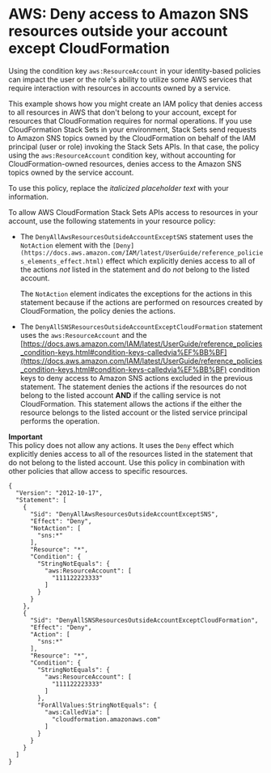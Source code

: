 # AWS: Deny access to Amazon SNS resources outside your account except CloudFormation<a name="reference_policies_examples_cfn_sns_resource_account"></a>

Using the condition key `aws:ResourceAccount` in your identity\-based policies can impact the user or the role's ability to utilize some AWS services that require interaction with resources in accounts owned by a service\.

This example shows how you might create an IAM policy that denies access to all resources in AWS that don't belong to your account, except for resources that CloudFormation requires for normal operations\. If you use CloudFormation Stack Sets in your environment, Stack Sets send requests to Amazon SNS topics owned by the CloudFormation on behalf of the IAM principal \(user or role\) invoking the Stack Sets APIs\. In that case, the policy using the `aws:ResourceAccount` condition key, without accounting for CloudFormation\-owned resources, denies access to the Amazon SNS topics owned by the service account\. 

To use this policy, replace the *italicized placeholder text* with your information\.

To allow AWS CloudFormation Stack Sets APIs access to resources in your account, use the following statements in your resource policy:
+ The `DenyAllAwsResourcesOutsideAccountExceptSNS` statement uses the `NotAction` element with the `[Deny](https://docs.aws.amazon.com/IAM/latest/UserGuide/reference_policies_elements_effect.html)` effect which explicitly denies access to all of the actions *not* listed in the statement and do *not* belong to the listed account\.

   The `NotAction` element indicates the exceptions for the actions in this statement because if the actions are performed on resources created by CloudFormation, the policy denies the actions\.
+ The `DenyAllSNSResourcesOutsideAccountExceptCloudFormation` statement uses the `aws:ResourceAccount` and the [https://docs.aws.amazon.com/IAM/latest/UserGuide/reference_policies_condition-keys.html#condition-keys-calledvia%EF%BB%BF](https://docs.aws.amazon.com/IAM/latest/UserGuide/reference_policies_condition-keys.html#condition-keys-calledvia%EF%BB%BF) condition keys to deny access to Amazon SNS actions excluded in the previous statement\. The statement denies the actions if the resources do not belong to the listed account **AND** if the calling service is not CloudFormation\. This statement allows the actions if the either the resource belongs to the listed account or the listed service principal performs the operation\.

**Important**  
This policy does not allow any actions\. It uses the `Deny` effect which explicitly denies access to all of the resources listed in the statement that do not belong to the listed account\. Use this policy in combination with other policies that allow access to specific resources\.

```
{
  "Version": "2012-10-17",
  "Statement": [
    {
      "Sid": "DenyAllAwsResourcesOutsideAccountExceptSNS",
      "Effect": "Deny",
      "NotAction": [
        "sns:*"
      ],
      "Resource": "*",
      "Condition": {
        "StringNotEquals": {
          "aws:ResourceAccount": [
            "111122223333"
          ]
        }
      }
    },
    {
      "Sid": "DenyAllSNSResourcesOutsideAccountExceptCloudFormation",
      "Effect": "Deny",
      "Action": [
        "sns:*"
      ],
      "Resource": "*",
      "Condition": {
        "StringNotEquals": {
          "aws:ResourceAccount": [
            "111122223333"
          ]
        },
        "ForAllValues:StringNotEquals": {
          "aws:CalledVia": [
            "cloudformation.amazonaws.com"
          ]
        }
      }
    }
  ]
}
```